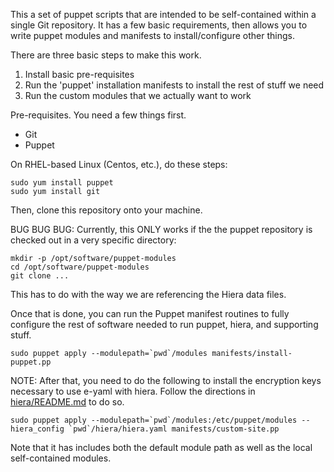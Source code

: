 
This a set of puppet scripts that are intended to be self-contained within a single Git
repository. It has a few basic requirements, then allows you to write puppet modules
and manifests to install/configure other things.

There are three basic steps to make this work.
1. Install basic pre-requisites
2. Run the 'puppet' installation manifests to install the rest of stuff we need
3. Run the custom modules that we actually want to work

Pre-requisites. You need a few things first.
* Git
* Puppet

On RHEL-based Linux (Centos, etc.), do these steps:

    sudo yum install puppet
	sudo yum install git
	
Then, clone this repository onto your machine.

BUG BUG BUG: Currently, this ONLY works if the the puppet repository is checked out in 
a very specific directory:

    mkdir -p /opt/software/puppet-modules
    cd /opt/software/puppet-modules
    git clone ...
	
This has to do with the way we are referencing the Hiera data files. 

Once that is done, you can run the Puppet manifest routines to fully configure the rest of software 
needed to run puppet, hiera, and supporting stuff.

    sudo puppet apply --modulepath=`pwd`/modules manifests/install-puppet.pp

NOTE: After that, you need to do the following to install the encryption keys necessary to use
e-yaml with hiera. Follow the directions in [hiera/README.md](./hiera/README.md) to do so.

    sudo puppet apply --modulepath=`pwd`/modules:/etc/puppet/modules --hiera_config `pwd`/hiera/hiera.yaml manifests/custom-site.pp

Note that it has includes both the default module path as well as the local self-contained modules.




